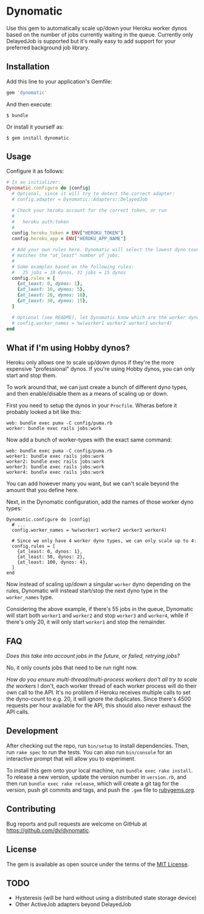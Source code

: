 # Dynomatic

Use this gem to automatically scale up/down your Heroku worker dynos based on the number of jobs currently waiting in the queue. Currently only DelayedJob is supported but it's really easy to add support for your preferred background job library.

## Installation

Add this line to your application's Gemfile:

```ruby
gem 'dynomatic'
```

And then execute:

    $ bundle

Or install it yourself as:

    $ gem install dynomatic

## Usage

Configure it as follows:

```ruby
# In an initializer:
Dynomatic.configure do |config|
  # Optional, since it will try to detect the correct adapter: 
  # config.adapter = Dynomatic::Adapters::DelayedJob

  # Check your heroku account for the correct token, or run
  #
  #   heroku auth:token
  #
  config.heroku_token = ENV["HEROKU_TOKEN"]
  config.heroku_app = ENV["HEROKU_APP_NAME"]

  # Add your own rules here. Dynomatic will select the lowest dyno count that
  # matches the "at_least" number of jobs.
  #
  # Some examples based on the following rules:
  #   25 jobs = 10 dynos, 31 jobs = 15 dynos
  config.rules = [
    {at_least: 0, dynos: 1},
    {at_least: 10, dynos: 5},
    {at_least: 20, dynos: 10},
    {at_least: 30, dynos: 15},
  ]

  # Optional (see README), let Dynomatic know which are the worker dynos:
  # config.worker_names = %w(worker1 worker2 worker3 worker4)
end
```

## What if I'm using Hobby dynos?

Heroku only allows one to scale up/down dynos if they're the more expensive "professional" dynos. If you're using Hobby dynos, you can only start and stop them.

To work around that, we can just create a bunch of different dyno types, and then enable/disable them as a means of scaling up or down.

First you need to setup the dynos in your `Procfile`. Wheras before it probably looked a bit like this:

```
web: bundle exec puma -C config/puma.rb
worker: bundle exec rails jobs:work
```

Now add a bunch of worker-types with the exact same command:

```
web: bundle exec puma -C config/puma.rb
worker1: bundle exec rails jobs:work
worker2: bundle exec rails jobs:work
worker3: bundle exec rails jobs:work
worker4: bundle exec rails jobs:work
```

You can add however many you want, but we can't scale beyond the amount that you define here.

Next, in the Dynomatic configuration, add the names of those worker dyno types:

```
Dynomatic.configure do |config|
  # ...
  config.worker_names = %w(worker1 worker2 worker3 worker4)

  # Since we only have 4 worker dyno types, we can only scale up to 4:
  config.rules = [
    {at_least: 0, dynos: 1},
    {at_least: 50, dynos: 2},
    {at_least: 100, dynos: 4},
  ]
end
```

Now instead of scaling up/down a singular `worker` dyno depending on the rules, Dynomatic will instead start/stop the next dyno type in the `worker_names` type.

Considering the above example, if there's 55 jobs in the queue, Dynomatic will start both `worker1` and `worker2` and stop `worker3` and `worker4`, while if there's only 20, it will only start `worker1` and stop the remainder.

## FAQ

_Does this take into account jobs in the future, or failed, retrying jobs?_

No, it only counts jobs that need to be run right now.

_How do you ensure multi-thread/multi-process workers don't all try to scale the workers_
I don't, each worker thread of each worker process will do their own call to the API. It's no problem if Heroku receives multiple calls to set the dyno-count to e.g. 20, it will ignore the duplicates. Since there's 4500 requests per hour available for the API, this should also never exhaust the API calls.

## Development

After checking out the repo, run `bin/setup` to install dependencies. Then, run `rake spec` to run the tests. You can also run `bin/console` for an interactive prompt that will allow you to experiment.

To install this gem onto your local machine, run `bundle exec rake install`. To release a new version, update the version number in `version.rb`, and then run `bundle exec rake release`, which will create a git tag for the version, push git commits and tags, and push the `.gem` file to [rubygems.org](https://rubygems.org).

## Contributing

Bug reports and pull requests are welcome on GitHub at https://github.com/dv/dynomatic.

## License

The gem is available as open source under the terms of the [MIT License](https://opensource.org/licenses/MIT).


## TODO
- Hysteresis (will be hard without using a distributed state storage device)
- Other ActiveJob adapters beyond DelayedJob
